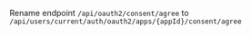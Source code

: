 Rename endpoint `/api/oauth2/consent/agree` to
`/api/users/current/auth/oauth2/apps/{appId}/consent/agree`
